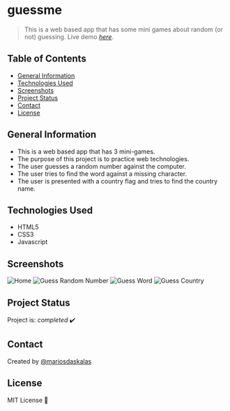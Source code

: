 # guessme

> This is a web based app that has some mini games about random (or not) guessing.
> Live demo [_here_](https://www.mariosdaskalas.gr/guessme).

## Table of Contents

* [General Information](#general-information)
* [Technologies Used](#technologies-used)
* [Screenshots](#screenshots)
* [Project Status](#project-status)
* [Contact](#contact)
* [License](#license)

## General Information

* This is a web based app that has 3 mini-games.
* The purpose of this project is to practice web technologies.
* The user guesses a random number against the computer.
* The user tries to find the word against a missing character.
* The user is presented with a country flag and tries to find the country name.

## Technologies Used

* HTML5
* CSS3
* Javascript

## Screenshots

![Home](https://mariosdaskalas.gr/guessme/scrot/scrot1.png)
![Guess Random Number](https://mariosdaskalas.gr/guessme/scrot/scrot2.png)
![Guess Word](https://mariosdaskalas.gr/guessme/scrot/scrot3.png)
![Guess Country](https://mariosdaskalas.gr/guessme/scrot/scrot4.png)

## Project Status

Project is: _completed_ ✔️

## Contact

Created by [@mariosdaskalas](https://github.com/mariosdaskalas)

## License

MIT License 📝
